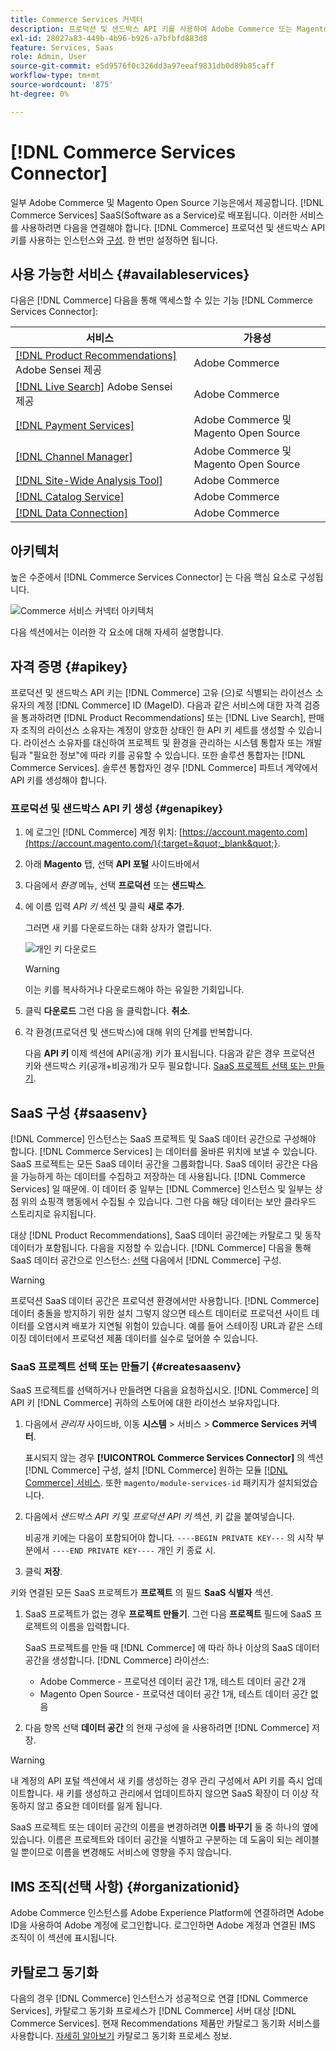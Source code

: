 ```yaml
---
title: Commerce Services 커넥터
description: 프로덕션 및 샌드박스 API 키를 사용하여 Adobe Commerce 또는 Magento Open Source 인스턴스를 서비스에 통합하는 방법을 알아봅니다.
exl-id: 28027a83-449b-4b96-b926-a7bfbfd883d8
feature: Services, Saas
role: Admin, User
source-git-commit: e5d9576f0c326dd3a97eeaf9831db0d89b85caff
workflow-type: tm+mt
source-wordcount: '875'
ht-degree: 0%

---
```


# [!DNL Commerce Services Connector]

일부 Adobe Commerce 및 Magento Open Source 기능은에서 제공합니다. [!DNL Commerce Services]  SaaS(Software as a Service)로 배포됩니다. 이러한 서비스를 사용하려면 다음을 연결해야 합니다. [!DNL Commerce] 프로덕션 및 샌드박스 API 키를 사용하는 인스턴스와 [구성](https://experienceleague.adobe.com/docs/commerce-admin/config/services/saas.html). 한 번만 설정하면 됩니다.

## 사용 가능한 서비스 {#availableservices}

다음은 [!DNL Commerce] 다음을 통해 액세스할 수 있는 기능 [!DNL Commerce Services Connector]:

| 서비스 | 가용성 |
| ---|--- |
| [[!DNL Product Recommendations]](/help/product-recommendations/overview.md) Adobe Sensei 제공 | Adobe Commerce |
| [[!DNL Live Search]](/help/live-search/overview.md) Adobe Sensei 제공 | Adobe Commerce |
| [[!DNL Payment Services]](/help/payment-services/overview.md) | Adobe Commerce 및 Magento Open Source |
| [[!DNL Channel Manager]](https://experienceleague.adobe.com/docs/commerce-channels/channel-manager/intro-to-channel-manager/overview.html) | Adobe Commerce 및 Magento Open Source |
| [[!DNL Site-Wide Analysis Tool]](https://experienceleague.adobe.com/docs/commerce-operations/tools/site-wide-analysis-tool/intro.html) | Adobe Commerce |
| [[!DNL Catalog Service]](/help/catalog-service/overview.md) | Adobe Commerce |
| [[!DNL Data Connection]](/help/data-connection/overview.md) | Adobe Commerce |

## 아키텍처

높은 수준에서 [!DNL Commerce Services Connector] 는 다음 핵심 요소로 구성됩니다.

![Commerce 서비스 커넥터 아키텍처](assets/saas-config-sync-workflow.png)

다음 섹션에서는 이러한 각 요소에 대해 자세히 설명합니다.

## 자격 증명 {#apikey}

프로덕션 및 샌드박스 API 키는 [!DNL Commerce] 고유 (으)로 식별되는 라이선스 소유자의 계정 [!DNL Commerce] ID (MageID). 다음과 같은 서비스에 대한 자격 검증을 통과하려면 [!DNL Product Recommendations] 또는 [!DNL Live Search], 판매자 조직의 라이선스 소유자는 계정이 양호한 상태인 한 API 키 세트를 생성할 수 있습니다. 라이선스 소유자를 대신하여 프로젝트 및 환경을 관리하는 시스템 통합자 또는 개발 팀과 &quot;필요한 정보&quot;에 따라 키를 공유할 수 있습니다. 또한 솔루션 통합자는 [!DNL Commerce Services]. 솔루션 통합자인 경우 [!DNL Commerce] 파트너 계약에서 API 키를 생성해야 합니다.

### 프로덕션 및 샌드박스 API 키 생성 {#genapikey}

1. 에 로그인 [!DNL Commerce] 계정 위치: [https://account.magento.com](https://account.magento.com/){:target=&quot;_blank&quot;}.

1. 아래 **Magento** 탭, 선택 **API 포털** 사이드바에서

1. 다음에서 _환경_ 메뉴, 선택 **프로덕션** 또는 **샌드박스**.

1. 에 이름 입력 _API 키_ 섹션 및 클릭 **새로 추가**.

   그러면 새 키를 다운로드하는 대화 상자가 열립니다.

   ![개인 키 다운로드](assets/download-api-private-key.png)

   >[!WARNING]
   >
   > 이는 키를 복사하거나 다운로드해야 하는 유일한 기회입니다.

1. 클릭 **다운로드** 그런 다음 을 클릭합니다. **취소**.

1. 각 환경(프로덕션 및 샌드박스)에 대해 위의 단계를 반복합니다.

   다음 **API 키** 이제 섹션에 API(공개) 키가 표시됩니다. 다음과 같은 경우 프로덕션 키와 샌드박스 키(공개+비공개)가 모두 필요합니다. [SaaS 프로젝트 선택 또는 만들기](#createsaasenv).

## SaaS 구성 {#saasenv}

[!DNL Commerce] 인스턴스는 SaaS 프로젝트 및 SaaS 데이터 공간으로 구성해야 합니다. [!DNL Commerce Services] 는 데이터를 올바른 위치에 보낼 수 있습니다. SaaS 프로젝트는 모든 SaaS 데이터 공간을 그룹화합니다. SaaS 데이터 공간은 다음을 가능하게 하는 데이터를 수집하고 저장하는 데 사용됩니다. [!DNL Commerce Services] 일 때문에. 이 데이터 중 일부는 [!DNL Commerce] 인스턴스 및 일부는 상점 위의 쇼핑객 행동에서 수집될 수 있습니다. 그런 다음 해당 데이터는 보안 클라우드 스토리지로 유지됩니다.

대상 [!DNL Product Recommendations], SaaS 데이터 공간에는 카탈로그 및 동작 데이터가 포함됩니다. 다음을 지정할 수 있습니다. [!DNL Commerce] 다음을 통해 SaaS 데이터 공간으로 인스턴스: [선택](https://docs.magento.com/user-guide/configuration/services/saas.html) 다음에서 [!DNL Commerce] 구성.

>[!WARNING]
>
> 프로덕션 SaaS 데이터 공간은 프로덕션 환경에서만 사용합니다. [!DNL Commerce] 데이터 충돌을 방지하기 위한 설치 그렇지 않으면 테스트 데이터로 프로덕션 사이트 데이터를 오염시켜 배포가 지연될 위험이 있습니다. 예를 들어 스테이징 URL과 같은 스테이징 데이터에서 프로덕션 제품 데이터를 실수로 덮어쓸 수 있습니다.

### SaaS 프로젝트 선택 또는 만들기 {#createsaasenv}

SaaS 프로젝트를 선택하거나 만들려면 다음을 요청하십시오. [!DNL Commerce] 의 API 키 [!DNL Commerce] 귀하의 스토어에 대한 라이선스 보유자입니다.

1. 다음에서 _관리자_ 사이드바, 이동 **시스템** > 서비스 > **Commerce Services 커넥터**.

   표시되지 않는 경우 **[!UICONTROL Commerce Services Connector]** 의 섹션 [!DNL Commerce] 구성, 설치 [!DNL Commerce] 원하는 모듈 [[!DNL Commerce] 서비스](#availableservices). 또한 `magento/module-services-id` 패키지가 설치되었습니다.

1. 다음에서 _샌드박스 API 키_ 및 _프로덕션 API 키_ 섹션, 키 값을 붙여넣습니다.

   비공개 키에는 다음이 포함되어야 합니다. `----BEGIN PRIVATE KEY---` 의 시작 부분에서 `----END PRIVATE KEY----` 개인 키 종료 시.

1. 클릭 **저장**.

키와 연결된 모든 SaaS 프로젝트가 **프로젝트** 의 필드 **SaaS 식별자** 섹션.

1. SaaS 프로젝트가 없는 경우 **프로젝트 만들기**. 그런 다음 **프로젝트** 필드에 SaaS 프로젝트의 이름을 입력합니다.

   SaaS 프로젝트를 만들 때 [!DNL Commerce] 에 따라 하나 이상의 SaaS 데이터 공간을 생성합니다. [!DNL Commerce] 라이선스:
   - Adobe Commerce - 프로덕션 데이터 공간 1개, 테스트 데이터 공간 2개
   - Magento Open Source - 프로덕션 데이터 공간 1개, 테스트 데이터 공간 없음

1. 다음 항목 선택 **데이터 공간** 의 현재 구성에 을 사용하려면 [!DNL Commerce] 저장.

>[!WARNING]
>
> 내 계정의 API 포털 섹션에서 새 키를 생성하는 경우 관리 구성에서 API 키를 즉시 업데이트합니다. 새 키를 생성하고 관리에서 업데이트하지 않으면 SaaS 확장이 더 이상 작동하지 않고 중요한 데이터를 잃게 됩니다.

SaaS 프로젝트 또는 데이터 공간의 이름을 변경하려면 **이름 바꾸기** 둘 중 하나의 옆에 있습니다. 이름은 프로젝트와 데이터 공간을 식별하고 구분하는 데 도움이 되는 레이블일 뿐이므로 이름을 변경해도 서비스에 영향을 주지 않습니다.

## IMS 조직(선택 사항) {#organizationid}

Adobe Commerce 인스턴스를 Adobe Experience Platform에 연결하려면 Adobe ID을 사용하여 Adobe 계정에 로그인합니다. 로그인하면 Adobe 계정과 연결된 IMS 조직이 이 섹션에 표시됩니다.

## 카탈로그 동기화

다음의 경우 [!DNL Commerce] 인스턴스가 성공적으로 연결 [!DNL Commerce Services], 카탈로그 동기화 프로세스가 [!DNL Commerce] 서버 대상 [!DNL Commerce Services]. 현재 Recommendations 제품만 카탈로그 동기화 서비스를 사용합니다. [자세히 알아보기](catalog-sync.md) 카탈로그 동기화 프로세스 정보.
